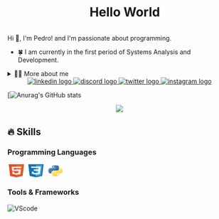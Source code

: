 <!--título-->
<div id="user-content-toc">
  <ul align="center">
    <summary><h1 style="display: inline-block">Hello World</h1></summary>
</div>

<!-- Presentation -->
<p>
  Hi 👋, I'm Pedro! and I'm passionate about programming.

  - 🍀 I am currently in the first period of Systems Analysis and Development.
</p>

<!-- Dropdown -->
<details>
  <summary>👨‍💻 More about me</summary>

  - 💬 Hi, I'm Pedro, a 19 year old Brazilian who is currently studying programming and English.

  - ⚡ I really like the technology area in general, in my free time I play electronic games and listen to music.
</details>

<!-- Links -->
<div align="center">
  <a href="https://www.linkedin.com/in/pedro-samuel-alencar-alves-8a14502b3/" target="_blank">
    <img src="https://raw.githubusercontent.com/maurodesouza/profile-readme-generator/master/src/assets/icons/social/linkedin/default.svg" width="45" height="30" alt="linkedin logo"/>
  </a>
  <a href="samukaws" target="_blank">
    <img src="https://raw.githubusercontent.com/maurodesouza/profile-readme-generator/master/src/assets/icons/social/discord/default.svg" width="45" height="30" alt="discord logo"/>
  </a>
  <a href="https://x.com/pedraozlx" target="_blank">
    <img src="https://raw.githubusercontent.com/maurodesouza/profile-readme-generator/master/src/assets/icons/social/twitter/default.svg" width="45" height="30" alt="twitter logo"/>
  </a>
  <a href="https://www.instagram.com/pedraolz/?next=%2F" target="_blank">
    <img src="https://raw.githubusercontent.com/maurodesouza/profile-readme-generator/master/src/assets/icons/social/instagram/default.svg" width="45" height="30" alt="instagram logo"/>
  </a>
</div>


<!-- GithubStats -->
[![Anurag's GitHub stats](https://github-readme-stats.vercel.app/api?username=Pedrosamuelsxs&show_icons=true&theme=midnight-purple)


<!-- GIF -->
<p align="left">
  
<div align="center">
  <img height="500" src="https://i.pinimg.com/originals/a1/d5/4a/a1d54a853aa174deeb2e47a7dfffa3c2.gif"  />
</div>

</p>

## 🔥 Skills
<!-- Skills: Programming Languages -->
  <div style="flex-basis: 48%;">
    <h3>Programming Languages</h3>
    <img align="center" alt="HTML" height="30" width="40" src="https://raw.githubusercontent.com/devicons/devicon/master/icons/html5/html5-original.svg">
    <img align="center" alt="CSS" height="30" width="40" src="https://raw.githubusercontent.com/devicons/devicon/master/icons/css3/css3-original.svg">
    <img align="center" alt="Python" height="30" width="40" src="https://raw.githubusercontent.com/devicons/devicon/master/icons/python/python-original.svg">
  </div>
  
  <!-- Skills: Tools & Frameworks -->
  <div style="flex-basis: 48%;">
    <h3>Tools & Frameworks</h3>
    <img align="center" alt="VScode" height="30" width="40" src="https://cdn.jsdelivr.net/gh/devicons/devicon/icons/vscode/vscode-original.svg">
  </div>
  

